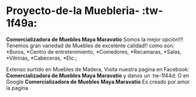 # Proyecto-de-la Muebleria- :tw-1f49a:
**Comercializadora de Muebles Maya Maravatío**
Somos la mejor opción!!!
Tenemos gran variedad de Muebles de excelente calidad!!
como son:
*Buros,
*Centro de entretenimiento,
*Comedores,
*Recamaras,
*Salas,
*Vitrinas,
*Cabeceras,
*Etc.;

Extenso surtido en Muebles de Madera,
Visita nuestra pagina en Facebook: **Comercializadora de Muebles Maya Maravatío** y danos un :tw-1f44d:
O en Google **Comercializadora de Muebles Maya Maravatío**
Es creado por amor la pagina